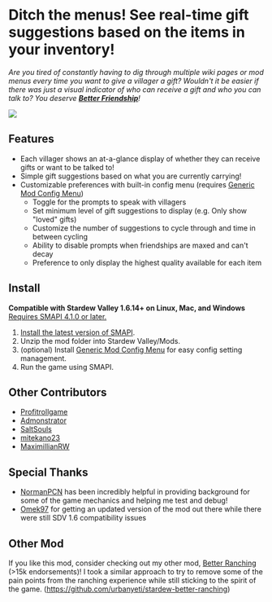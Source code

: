 # Ditch the menus! See real-time gift suggestions based on the items in your inventory!

*Are you tired of constantly having to dig through multiple wiki pages or mod menus every time you want to give a villager a gift? Wouldn't it be easier if there was just a visual indicator of who can receive a gift and who you can talk to? You deserve [**Better Friendship**](https://www.nexusmods.com/stardewvalley/mods/10287)!*

![](https://github.com/urbanyeti/stardew-better-friendship/blob/main/misc/multiple-gift.gif)

## Features

- Each villager shows an at-a-glance display of whether they can receive gifts or want to be talked to!
- Simple gift suggestions based on what you are currently carrying!
- Customizable preferences with built-in config menu (requires [Generic Mod Config Menu](https://www.nexusmods.com/stardewvalley/mods/5098))
  - Toggle for the prompts to speak with villagers
  - Set minimum level of gift suggestions to display (e.g. Only show "loved" gifts)
  - Customize the number of suggestions to cycle through and time in between cycling
  - Ability to disable prompts when friendships are maxed and can't decay
  - Preference to only display the highest quality available for each item

## Install 
**Compatible with Stardew Valley 1.6.14+ on Linux, Mac, and Windows** [Requires SMAPI 4.1.0 or later.](https://github.com/Pathoschild/SMAPI/releases)
1. [Install the latest version of SMAPI](https://github.com/Pathoschild/SMAPI/releases).
2. Unzip the mod folder into Stardew Valley/Mods.
3. (optional) Install [Generic Mod Config Menu](https://www.nexusmods.com/stardewvalley/mods/5098)﻿ for easy config setting management.
4. Run the game using SMAPI.

## Other Contributors
- [Profitrollgame](https://github.com/profitrollgame)
- [Admonstrator](https://github.com/Admonstrator]Admonstrator)
- [SaltSouls](https://github.com/SaltSouls)
- [mitekano23](https://github.com/mitekano23)
- [MaximillianRW](https://github.com/MaximillianRW)

## Special Thanks
- [NormanPCN](https://www.nexusmods.com/stardewvalley/users/124597098) has been incredibly helpful in providing background for some of the game mechanics and helping me test and debug!
- [Omek97](https://www.nexusmods.com/stardewvalley/users/172444579) ﻿for getting an updated version of the mod out there while there were still SDV 1.6 compatibility issues

## Other Mod
If you like this mod, consider checking out my other mod, [Better Ranching](https://www.nexusmods.com/stardewvalley/mods/859)﻿ (>15k endorsements)! I took a similar approach to try to remove some of the pain points from the ranching experience while still sticking to the spirit of the game. 
(https://github.com/urbanyeti/stardew-better-ranching)
